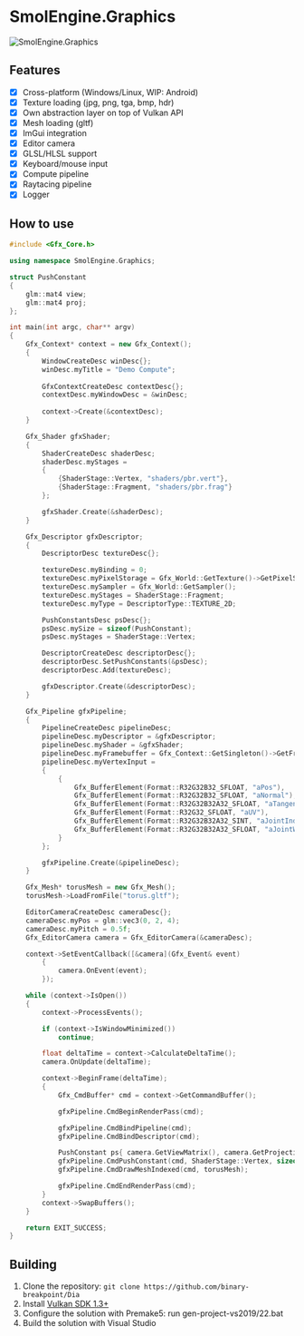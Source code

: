 # SmolEngine.Graphics
![SmolEngine.Graphics](https://i.imgur.com/lILYHnN.png)

## Features
- [x] Cross-platform (Windows/Linux, WIP: Android)
- [x] Texture loading (jpg, png, tga, bmp, hdr)
- [x] Own abstraction layer on top of Vulkan API
- [x] Mesh loading (gltf)
- [x] ImGui integration
- [x] Editor camera
- [x] GLSL/HLSL support
- [x] Keyboard/mouse input
- [x] Compute pipeline
- [x] Raytacing pipeline
- [x] Logger

## How to use
```c++
#include <Gfx_Core.h>

using namespace SmolEngine.Graphics;

struct PushConstant
{
	glm::mat4 view;
	glm::mat4 proj;
};

int main(int argc, char** argv)
{
	Gfx_Context* context = new Gfx_Context(); 
	{
		WindowCreateDesc winDesc{};
		winDesc.myTitle = "Demo Compute";
		
		GfxContextCreateDesc contextDesc{};
		contextDesc.myWindowDesc = &winDesc;
		
		context->Create(&contextDesc);	
	}

	Gfx_Shader gfxShader;
	{
		ShaderCreateDesc shaderDesc;
		shaderDesc.myStages = 
		{ 
			{ShaderStage::Vertex, "shaders/pbr.vert"}, 
			{ShaderStage::Fragment, "shaders/pbr.frag"} 
		};

		gfxShader.Create(&shaderDesc);
	}

	Gfx_Descriptor gfxDescriptor;
	{
		DescriptorDesc textureDesc{};

		textureDesc.myBinding = 0;
		textureDesc.myPixelStorage = Gfx_World::GetTexture()->GetPixelStorage();
		textureDesc.mySampler = Gfx_World::GetSampler();
		textureDesc.myStages = ShaderStage::Fragment;
		textureDesc.myType = DescriptorType::TEXTURE_2D;

		PushConstantsDesc psDesc{};
		psDesc.mySize = sizeof(PushConstant);
		psDesc.myStages = ShaderStage::Vertex;

		DescriptorCreateDesc descriptorDesc{};
		descriptorDesc.SetPushConstants(&psDesc);
		descriptorDesc.Add(textureDesc);

		gfxDescriptor.Create(&descriptorDesc);
	}

	Gfx_Pipeline gfxPipeline;
	{
		PipelineCreateDesc pipelineDesc;
		pipelineDesc.myDescriptor = &gfxDescriptor;
		pipelineDesc.myShader = &gfxShader;
		pipelineDesc.myFramebuffer = Gfx_Context::GetSingleton()->GetFramebuffer().get();
		pipelineDesc.myVertexInput =
		{
			{
				Gfx_BufferElement(Format::R32G32B32_SFLOAT, "aPos"),
				Gfx_BufferElement(Format::R32G32B32_SFLOAT, "aNormal"),
				Gfx_BufferElement(Format::R32G32B32A32_SFLOAT, "aTangent"),
				Gfx_BufferElement(Format::R32G32_SFLOAT, "aUV"),
				Gfx_BufferElement(Format::R32G32B32A32_SINT, "aJointIndices"),
				Gfx_BufferElement(Format::R32G32B32A32_SFLOAT, "aJointWeight")
			}
		};

		gfxPipeline.Create(&pipelineDesc);
	}

	Gfx_Mesh* torusMesh = new Gfx_Mesh();
	torusMesh->LoadFromFile("torus.gltf");

	EditorCameraCreateDesc cameraDesc{};
	cameraDesc.myPos = glm::vec3(0, 2, 4);
	cameraDesc.myPitch = 0.5f;
	Gfx_EditorCamera camera = Gfx_EditorCamera(&cameraDesc);

	context->SetEventCallback([&camera](Gfx_Event& event)
		{
			camera.OnEvent(event);
		});

	while (context->IsOpen())
	{
		context->ProcessEvents();

		if (context->IsWindowMinimized())
			continue;

		float deltaTime = context->CalculateDeltaTime();
		camera.OnUpdate(deltaTime);

		context->BeginFrame(deltaTime);
		{
			Gfx_CmdBuffer* cmd = context->GetCommandBuffer();

			gfxPipeline.CmdBeginRenderPass(cmd);

			gfxPipeline.CmdBindPipeline(cmd);
			gfxPipeline.CmdBindDescriptor(cmd);

			PushConstant ps{ camera.GetViewMatrix(), camera.GetProjection() };
			gfxPipeline.CmdPushConstant(cmd, ShaderStage::Vertex, sizeof(PushConstant), &ps);
			gfxPipeline.CmdDrawMeshIndexed(cmd, torusMesh);

			gfxPipeline.CmdEndRenderPass(cmd);
		}
		context->SwapBuffers();
	}

	return EXIT_SUCCESS;
}

``` 

## Building
1. Clone the repository: ```git clone https://github.com/binary-breakpoint/Dia```
2. Install [Vulkan SDK 1.3+](https://vulkan.lunarg.com/sdk/home#windows)
3. Configure the solution with Premake5: run gen-project-vs2019/22.bat 
4. Build the solution with Visual Studio 
